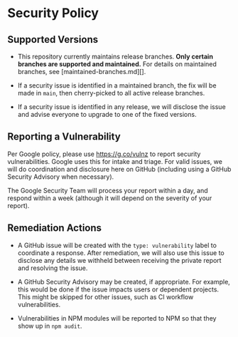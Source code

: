 # Security Policy

## Supported Versions

 * This repository currently maintains release branches.  **Only certain branches are supported and maintained.**  For details on maintained branches, see [maintained-branches.md][].

 * If a security issue is identified in a maintained branch, the fix will be made in `main`, then cherry-picked to all active release branches.

 * If a security issue is identified in any release, we will disclose the issue and advise everyone to upgrade to one of the fixed versions.


## Reporting a Vulnerability

Per Google policy, please use https://g.co/vulnz to report security vulnerabilities.  Google uses this for intake and triage.  For valid issues, we will do coordination and disclosure here on GitHub (including using a GitHub Security Advisory when necessary).

The Google Security Team will process your report within a day, and respond within a week (although it will depend on the severity of your report).


## Remediation Actions

 * A GitHub issue will be created with the `type: vulnerability` label to coordinate a response.  After remediation, we will also use this issue to disclose any details we withheld between receiving the private report and resolving the issue.

 * A GitHub Security Advisory may be created, if appropriate.  For example, this would be done if the issue impacts users or dependent projects.  This might be skipped for other issues, such as CI workflow vulnerabilities.

 * Vulnerabilities in NPM modules will be reported to NPM so that they show up in `npm audit`.


